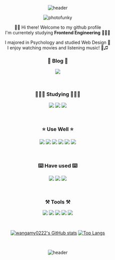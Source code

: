 <div align="center">

![header](https://capsule-render.vercel.app/api?type=waving&height=250&color=gradient&text=Hi!%20I'm%20JIHO!&animation=twinkling&fontAlign=80&fontColor=fff&fontSize=50)


![photofunky](https://user-images.githubusercontent.com/115687422/224081417-54ca0bfd-603d-4e3b-b101-7de63e7ecf5b.gif)

👋🏻 Hi there! Welcome to my github profile <br />
I'm currentely studying **Frontend Engineering** 👩🏻‍💻 <br />

I majored in Psychology and studied Web Design 🎨 <br />
I enjoy watching movies and listening music! 🍿♫


### 📓 Blog 📓
<a href="https://waiting-submarine-689.notion.site/f0680e9bd6924beb98f8ae005fdf27b0" target="_blank"><img src="https://img.shields.io/badge/Notion BLog-000000?style=for-the-badge&logo=Notion&logoColor=white"></a>

<br />

### 👩🏻‍💻 Studying 👩🏻‍💻
<img src="https://img.shields.io/badge/Typescript-3178C6?style=for-the-badge&logo=Typescript&logoColor=white"/> <img src="https://img.shields.io/badge/Sass-CC6699?style=for-the-badge&logo=Sass&logoColor=white"/> <img src="https://img.shields.io/badge/Tailwind CSS-06B6D4?style=for-the-badge&logo=Tailwind CSS&logoColor=white"/> 

<br />

### ⭐️ Use Well ⭐️
<img src="https://img.shields.io/badge/HTML5-E34F26?style=for-the-badge&logo=HTML5&logoColor=white"> <img src="https://img.shields.io/badge/CSS3-1572B6?style=for-the-badge&logo=CSS3&logoColor=white"> <img src="https://img.shields.io/badge/JavaScript-F7DF1E?style=for-the-badge&logo=JavaScript&logoColor=white"> <img src="https://img.shields.io/badge/React-61DAFB?style=for-the-badge&logo=React&logoColor=white"> <img src="https://img.shields.io/badge/styled%20components-DB7093?style=for-the-badge&logo=styled%20components&logoColor=white"> <img src="https://img.shields.io/badge/Figma-F24E1E?style=for-the-badge&logo=Figma&logoColor=white">

<br />

### ⌨️ Have used ⌨️
<img src="https://img.shields.io/badge/Axios-5A29E4?style=for-the-badge&logo=Axios&logoColor=white"> <img src="https://img.shields.io/badge/React Router-CA4245?style=for-the-badge&logo=React Router&logoColor=white"> <img src="https://img.shields.io/badge/CSS Modules-000000?style=for-the-badge&logo=CSS Modules&logoColor=white">

<br />


### ⚒️ Tools ⚒️
<img src="https://img.shields.io/badge/github-181717?style=for-the-badge&logo=github&logoColor=white"> <img src="https://img.shields.io/badge/Amazon AWS-232F3E?style=for-the-badge&logo=Amazon AWS&logoColor=white"> <img src="https://img.shields.io/badge/Amazon S3-569A31?style=for-the-badge&logo=Amazon S3&logoColor=white"> <img src="https://img.shields.io/badge/Postman-FF6C37?style=for-the-badge&logo=Postman&logoColor=white"> <img src="https://img.shields.io/badge/Notion-000000?style=for-the-badge&logo=Notion&logoColor=white">

<br />

[![wangamy0222's GitHub stats](https://github-readme-stats.vercel.app/api?username=wangamy0222)](https://github.com/wangamy0222/github-readme-stats)
[![Top Langs](https://github-readme-stats.vercel.app/api/top-langs/?username=wangamy0222&layout=compact)](https://github.com/anuraghazra/github-readme-stats)

<br />


![header](https://capsule-render.vercel.app/api?type=waving&height=250&color=gradient&animation=twinkling&section=footer)
</div>
